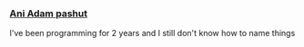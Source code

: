 ### [Ani Adam pashut](https://open.spotify.com/track/1F5zcJWVYelsmk1493aNm1?si=a48b25536fe04dd2)
I've been programming for 2 years and I still don't know how to name things
<!--
**benAmi6360/benAmi6360** is a ✨ _special_ ✨ repository because its `README.md` (this file) appears on your GitHub profile.

Here are some ideas to get you started:

- 🔭 I’m currently working on ...
- 🌱 I’m currently learning ...
- 👯 I’m looking to collaborate on ...
- 🤔 I’m looking for help with ...
- 💬 Ask me about ...
- 📫 How to reach me: ...
- 😄 Pronouns: ...
- ⚡ Fun fact: ...
-->
